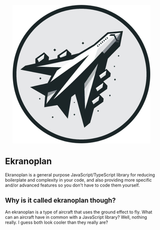 <div align="center">
    <img src="logo.png" alt="Logo" style="width: 512px; max-width: 90%">
</div>

# Ekranoplan

Ekranoplan is a general purpose JavaScript/TypeScript library for reducing
boilerplate and complexity in your code, and also providing more specific and/or
advanced features so you don't have to code them yourself.

## Why is it called ekranoplan though?

An ekranoplan is a type of aircraft that uses the ground effect to fly. What
can an aircraft have in common with a JavaScript library? Well, nothing really.
I guess both look cooler than they really are?
